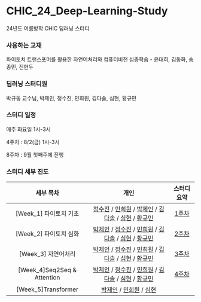 # CHIC_24_Deep-Learning-Study

24년도 여름방학 CHIC 딥러닝 스터디

### 사용하는 교재

파이토치 트랜스포머를 활용한 자연어처리와 컴퓨터비전 심층학습 - 윤대희, 김동화, 송종민, 진현두

### 딥러닝 스터디원

박규동 교수님, 박제인, 정수진, 민희원, 김다솔, 심현, 황규민

### 스터디 일정

매주 화요일 1시-3시

4주차 : 8/2(금) 1시-3시

8주차 : 9월 첫째주에 진행

### 스터디 세부 진도

| 세부 목차 |                         개인                          | 스터디 요약 |
| :-------: | :---------------------------------------------------: | :--: |
|  [Week_1] 파이토치 기초  | [정수진](1주차/1주차_정수진.md) / [민희원](1주차/1주차_민희원.md) / [박제인](1주차/1주차_박제인.md) / [김다솔](1주차/1주차_김다솔.ipynb) / [심현](1주차/1주차_심현.md) / [황규민](1주차/1주차_황규민.md) |  [1주차](1주차/1주차스터디요약.md)  |
|  [Week_2] 파이토치 심화 | [박제인](2주차/2주차_박제인.md) / [정수진](2주차/2주차_정수진.md) / [민희원](2주차/2주차_민희원.md) / [김다솔](2주차/2주차_김다솔.md) / [심현](2주차/2주차_심현.md) / [황규민](2주차/2주차_황규민.md) | [2주차](2주차/2주차스터디요약.md)   |
|  [Week_3] 자연어처리 | [박제인](3주차/3주차_박제인.md) / [정수진](3주차/3주차_정수진.md) / [민희원](3주차/3주차_민희원.md) / [김다솔](3주차/3주차_김다솔.md) / [심현](3주차/3주차_심현.md) / [황규민](3주차/3주차_황규민.md) | [3주차](3주차/3주차스터디요약.md)   |
|  [Week_4]Seq2Seq & Attention  | [박제인](4주차/4주차_박제인.md) / [정수진](4주차/4주차_정수진.md) / [민희원](4주차/4주차_민희원.md) / [김다솔](4주차/4주차_김다솔.md) / [심현](4주차/4주차_심현.md) / [황규민](4주차/4주차_황규민.md) | [4주차](4주차/4주차스터디요약.md)   |
|  [Week_5]Transformer  | [박제인](5주차/5주차_박제인.md) / [민희원](5주차/5주차_민희원.md) / [심현](5주차/5주차_심현.md) |  |
